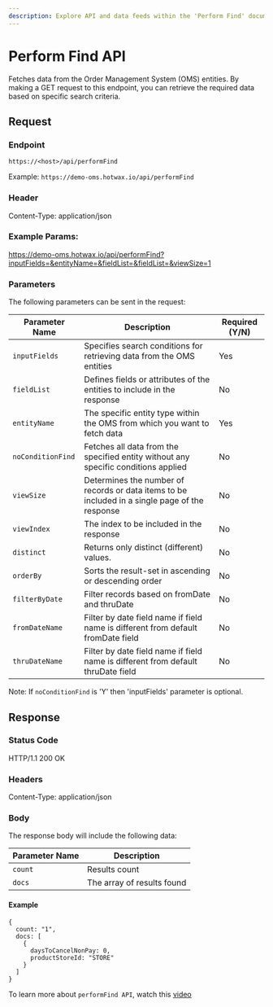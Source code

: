 ```yaml
---
description: Explore API and data feeds within the 'Perform Find' documentation.
---
```


# Perform Find API

Fetches data from the Order Management System (OMS) entities. By making a GET request to this endpoint, you can retrieve the required data based on specific search criteria.

## Request

### Endpoint

`https://<host>/api/performFind`

Example: `https://demo-oms.hotwax.io/api/performFind`

### Header

Content-Type: application/json

### Example Params: 

[https://demo-oms.hotwax.io/api/performFind?inputFields=<searchcondition>&entityName=<entityname>&fieldList=<fieldname>&fieldList=<fieldname>&viewSize=1](https://demo-oms.hotwax.io/api/performFind?inputFields=search_condition_value&entityName=entity_name_value&fieldList=field_name1&fieldList=field_name2&viewSize=1
)

### Parameters

The following parameters can be sent in the request: 

| Parameter Name | Description | Required (Y/N) |
| -------------- | ----------- | -------------- |
| `inputFields` | Specifies search conditions for retrieving data from the OMS entities | Yes |
| `fieldList` | Defines fields or attributes of the entities to include in the response | No |
| `entityName` | The specific entity type within the OMS from which you want to fetch data | Yes |
| `noConditionFind` | Fetches all data from the specified entity without any specific conditions applied | No |
| `viewSize` | Determines the number of records or data items to be included in a single page of the response | No |
| `viewIndex` | The index to be included in the response | No |
| `distinct` | Returns only distinct (different) values. | No |
| `orderBy` | Sorts the result-set in ascending or descending order | No |
| `filterByDate` | Filter records based on fromDate and thruDate | No |
| `fromDateName` | Filter by date field name if field name is different from default fromDate field | No |
| `thruDateName` | Filter by date field name if field name is different from default thruDate field | No |

Note: If `noConditionFind` is 'Y' then 'inputFields' parameter is optional.

## Response

### Status Code
HTTP/1.1 200 OK

### Headers
Content-Type: application/json

### Body

The response body will include the following data:

| Parameter Name | Description |
| -------------- | ----------- |
| `count` | Results count |
| `docs` | The array of results found |


#### Example 
```
{
  count: "1",
  docs: [
    {
      daysToCancelNonPay: 0,
      productStoreId: "STORE"
    }
  ]
}
 ```

To learn more about `performFind API`, watch this [video](https://www.youtube.com/watch?v=Rtikm1pCqMY)

